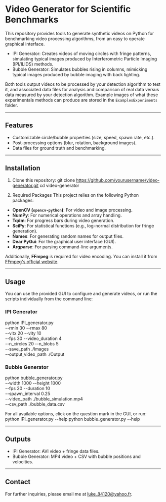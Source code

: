 # Video Generator for Scientific Benchmarks

This repository provides tools to generate synthetic videos on Python for benchmarking video processing algorithms, from an easy to operate graphical interface.
- IPI Generator: Creates videos of moving circles with fringe patterns, simulating typical images produced by Interferometric Particle Imaging (IPI/ILIDS) methods.
- Bubble Generator: Simulates bubbles rising in columns, mimicking typical images produced by bubble imaging with back lighting.

Both tools output videos to be processed by your detection algorithm to test it, and associated data files for analysis and comparison of real data versus data measured by your detection algorithm. Example images of what these experimentals methods can produce are stored in the `ExamplesExperiments` folder.

---
## Features
- Customizable circle/bubble properties (size, speed, spawn rate, etc.).
- Post-processing options (blur, rotation, background images).
- Data files for ground truth and benchmarking.

---
## Installation

1. Clone this repository:
   git clone https://github.com/yourusername/video-generator.git
   cd video-generator

2. Required Packages
This project relies on the following Python packages:
- **OpenCV (`opencv-python`)**: For video and image processing.
- **NumPy**: For numerical operations and array handling.
- **Tqdm**: For progress bars during video generation.
- **SciPy**: For statistical functions (e.g., log-normal distribution for fringe generation).
- **Names**: For generating random names for output files.
- **Dear PyGui**: For the graphical user interface (GUI).
- **Argparse**: For parsing command-line arguments.

Additionally, **FFmpeg** is required for video encoding. You can install it from [FFmpeg's official website](https://ffmpeg.org/).

---
## Usage

You can use the provided GUI to configure and generate videos, or run the scripts individually from the command line:

### IPI Generator
python IPI_generator.py \
  --rmin 30 --rmax 80 \
  --vitx 20 --vity 10 \
  --fps 30 --video_duration 4 \
  --n_circles 20 --n_blobs 5 \
  --save_path ./Images \
  --output_video_path ./Output

### Bubble Generator
python bubble_generator.py \
  --width 1000 --height 1000 \
  --fps 20 --duration 10 \
  --spawn_interval 0.25 \
  --video_path ./bubble_simulation.mp4 \
  --csv_path ./bubble_data.csv

For all available options, click on the question mark in the GUI, or run:
python IPI_generator.py --help
python bubble_generator.py --help

---
## Outputs
- IPI Generator: AVI video + fringe data files.
- Bubble Generator: MP4 video + CSV with bubble positions and velocities.

---
## Contact
For further inquiries, please email me at luke_84120@yahoo.fr.
